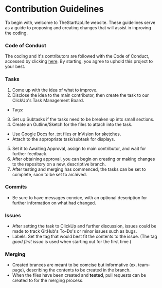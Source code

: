 # Contribution Guidelines
To begin with, welcome to TheStartUpLife website. These guidelines serve as a guide to proposing and creating changes that will assist in 
inproving the coding.

### Code of Conduct
The coding and it's contributors are followed with the Code of Conduct, accessed by clicking [here](CODE_OF_CONDUCT.md). By starting, you agree to uphold this 
project to your best.

### Tasks
1. Come up with the idea of what to improve.
2. Disclose the idea to the main contributor, then create the task to our ClickUp's Task Management Board.
  - Tags: 
3. Set up Subtasks if the tasks need to be breaken up into small sections.
4. Create an Outline/Sketch for the files to attach into the task.
  - Use Google Docs for .txt files or InVision for sketches.
  - Attach to the appropriate task/subtask for displays.
5. Set it to Awaiting Approval, assign to main contributor, and wait for further feedback.
6. After obtaining approval, you can begin on creating or making changes to the repository on a new, descriptive branch.
7. After testing and merging has commenced, the tasks can be set to complete, soon to be set to archived.

### Commits
- Be sure to have messages concice, with an optional description for further information on what had changed.

### Issues
- After setting the task to ClickUp and further discussion, issues could be made to track GitHub's To-Do's or minor issues such as bugs. 
- Labels: Set the tag that would best fit the contents to the issue. (The tag _good first issue_ is used when starting out for the first time.)

### Merging
- Created brances are meant to be comcise but informative (ex. team-page), describing the contents to be created in the branch.
- When the files have been created and **tested**, pull requests can be created to for the merging process.
